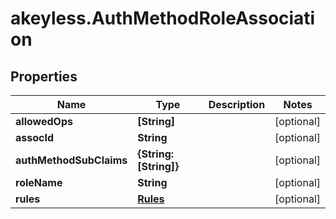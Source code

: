 # akeyless.AuthMethodRoleAssociation

## Properties

Name | Type | Description | Notes
------------ | ------------- | ------------- | -------------
**allowedOps** | **[String]** |  | [optional] 
**assocId** | **String** |  | [optional] 
**authMethodSubClaims** | **{String: [String]}** |  | [optional] 
**roleName** | **String** |  | [optional] 
**rules** | [**Rules**](Rules.md) |  | [optional] 


